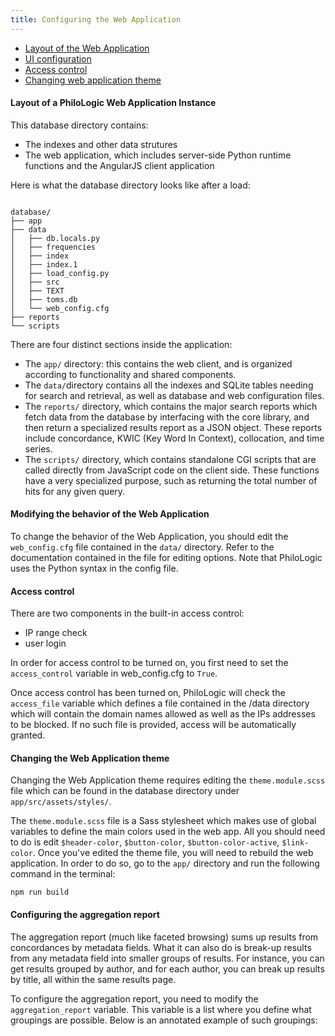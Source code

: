 ```yaml
---
title: Configuring the Web Application
---
```


-   [Layout of the Web Application](#layout)
-   [UI configuration](#ui)
-   [Access control](#access)
-   [Changing web application theme](#changing-theme)

#### <a name="layout"></a>Layout of a PhiloLogic Web Application Instance

This database directory contains:

-   The indexes and other data strutures
-   The web application, which includes server-side Python runtime functions and the AngularJS client application

Here is what the database directory looks like after a load:

<pre><code>
database/
├── app
├── data
│   ├── db.locals.py
│   ├── frequencies
│   ├── index
│   ├── index.1
│   ├── load_config.py
│   ├── src
│   ├── TEXT
│   ├── toms.db
│   └── web_config.cfg
├── reports
└── scripts
</code></pre>

There are four distinct sections inside the application:

-   The `app/` directory: this contains the web client, and is organized according to functionality and shared components.
-   The `data/`directory contains all the indexes and SQLite tables needing for search and retrieval, as well as database and web configuration files.
-   The `reports/` directory, which contains the major search reports which fetch data from the database by interfacing with the core library, and then return a specialized results report as a JSON object. These reports include concordance, KWIC (Key Word In Context), collocation, and time series.
-   The `scripts/` directory, which contains standalone CGI scripts that are called directly from JavaScript code on the client side. These functions have a very specialized purpose, such as returning the total number of hits for any given query.

#### <a name="ui"></a>Modifying the behavior of the Web Application

To change the behavior of the Web Application, you should edit the `web_config.cfg` file contained in the `data/` directory. Refer to the documentation contained in the file for editing options. Note that PhiloLogic uses the Python syntax in the config file.

#### <a name="access"></a>Access control

There are two components in the built-in access control:

-   IP range check
-   user login

In order for access control to be turned on, you first need to set the `access_control` variable in web_config.cfg to `True`.

Once access control has been turned on, PhiloLogic will check the `access_file` variable which defines a file contained in the /data directory which will contain the domain names allowed as well as the IPs addresses to be blocked. If no such file is provided, access will be automatically granted.

#### <a name="changing-theme"></a>Changing the Web Application theme
Changing the Web Application theme requires editing the `theme.module.scss` file which can be found in the database directory under `app/src/assets/styles/`.

The `theme.module.scss` file is a Sass stylesheet which makes use of global variables to define the main colors used in the web app. All you should need to do is edit `$header-color`, `$button-color`, `$button-color-active`, `$link-color`. Once you've edited the theme file, you will need to rebuild the web application. In order to do so, go to the `app/` directory and run the following command in the terminal:
```
npm run build
```

#### <a name="aggregation"></a>Configuring the aggregation report
The aggregation report (much like faceted browsing) sums up results from concordances by metadata fields. What it can also do is break-up results from any metadata field
into smaller groups of results. For instance, you can get results grouped by author, and for each author, you can break up results by title, all within the same results page.

To configure the aggregation report, you need to modify the `aggregation_report` variable. This variable is a list where you define what groupings are possible. Below is an annotated example of such groupings:

